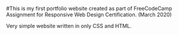 #This is my first portfolio website created as part of FreeCodeCamp Assignment for Responsive Web Design Certification. (March 2020)

Very simple website written in only CSS and HTML.